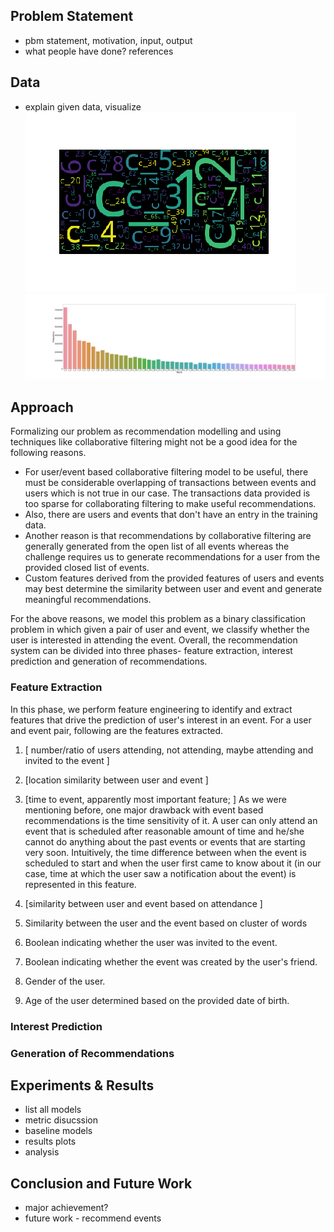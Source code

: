 ## Problem Statement

- pbm statement, motivation, input, output
- what people have done? references


## Data

- explain given data, visualize
![alt text](https://github.com/pruthviperumalla/Event-Recommender-System/blob/master/results/wordcloud.png "Word Cloud")
![alt text](https://github.com/pruthviperumalla/Event-Recommender-System/blob/master/results/wordBarPlot.png "Word Distribution")




## Approach

Formalizing our problem as recommendation modelling and using techniques like collaborative filtering might not be a good idea for the following reasons. 
- For user/event based collaborative filtering model to be useful, there must be considerable overlapping of transactions between events and users which is not true in our case. The transactions data provided is too sparse for collaborating filtering to make useful recommendations. 
- Also, there are users and events that don't have an entry in the training data. 
- Another reason is that recommendations by collaborative filtering are generally generated from the open list of all events whereas the challenge requires us to generate recommendations for a user from the provided closed list of events.
- Custom features derived from the provided features of users and events may best determine the similarity between user and event and generate meaningful recommendations.

For the above reasons, we model this problem as a binary classification problem in which given a pair of user and event, we classify whether the user is interested in attending the event. Overall, the recommendation system can be divided into three phases- feature extraction, interest prediction and generation of recommendations. 

<!--The approach is to first extract features related to user, features related to event and custom features that measure the similarity between user and event based on the attedance history available. Then, use these features to learn supervised model that predicts if a user is interested in an event given.  -->


### Feature Extraction

In this phase, we perform feature engineering to identify and extract features that drive the prediction of user's interest in an event.  For a user and event pair, following are the features extracted. 
1. \[ number/ratio of users attending, not attending, maybe attending and invited to the event \]
  
2.  \[location similarity between user and event \]

3. \[time to event, apparently most important feature; \]
As we were mentioning before, one major drawback with event based recommendations is the time sensitivity of it. A user can only attend an event that is scheduled after reasonable amount of time and he/she cannot do anything about the past events or events that are starting very soon. Intuitively, the time difference between when the event is scheduled to start and when the user first came to know about it (in our case, time at which the user saw a notification about the event) is represented in this feature.

4. \[similarity between user and event based on attendance \]

5. Similarity between the user and the event based on cluster of words

6. Boolean indicating whether the user was invited to the event.
7. Boolean indicating whether the event was created by the user's friend. 
8. Gender of the user.
9. Age of the user determined based on the provided date of birth.

### Interest Prediction

### Generation of Recommendations
  
##  Experiments & Results
    
- list all models
- metric disucssion
- baseline models
- results plots
- analysis

## Conclusion and Future Work
- major achievement?
- future work - recommend events


